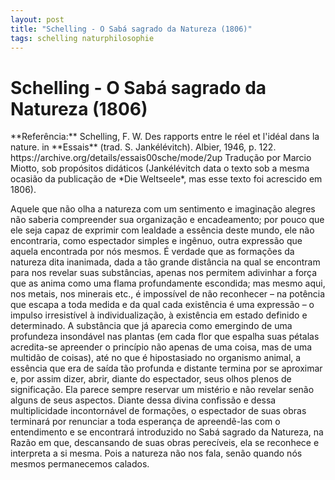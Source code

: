 ```yaml
---
layout: post
title: "Schelling - O Sabá sagrado da Natureza (1806)"
tags: schelling naturphilosophie
---
```


# Schelling - O Sabá sagrado da Natureza (1806)

<div class="info" markdown="1">
**Referência:**  
  Schelling, F. W. Des rapports entre le réel et l'idéal dans la nature. in **Essais** (trad. S. Jankélévitch). Albier, 1946, p. 122. https://archive.org/details/essais00sche/mode/2up Tradução por Marcio Miotto, sob propósitos didáticos (Jankélévitch data o texto sob a mesma ocasião da publicação de *Die Weltseele*, mas esse texto foi acrescido em 1806). 
</div>

Aquele que não olha a natureza com um sentimento e imaginação alegres não saberia compreender sua organização e encadeamento; por pouco que ele seja capaz de exprimir com lealdade a essência deste mundo, ele não encontraria, como espectador simples e ingênuo, outra expressão que aquela encontrada por nós mesmos. É verdade que as formações da natureza dita inanimada, dada a tão grande distância na qual se encontram para nos revelar suas substâncias, apenas nos permitem adivinhar a força que as anima como uma flama profundamente escondida; mas mesmo aqui, nos metais, nos minerais etc., é impossível de não reconhecer – na potência que escapa a toda medida e da qual cada existência é uma expressão – o impulso irresistível à individualização, à existência em estado definido e determinado. A substância que já aparecia como emergindo de uma profundeza insondável nas plantas (em cada flor que espalha suas pétalas acredita-se apreender o princípio não apenas de uma coisa, mas de uma multidão de coisas), até no que é hipostasiado no organismo animal, a essência que era de saída tão profunda e distante termina por se aproximar e, por assim dizer, abrir, diante do espectador, seus olhos plenos de significação. Ela parece sempre reservar um mistério e não revelar senão alguns de seus aspectos. Diante dessa divina confissão e dessa multiplicidade incontornável de formações, o espectador de suas obras terminará por renunciar a toda esperança de apreendê-las com o entendimento e se encontrará introduzido no Sabá sagrado da Natureza, na Razão em que, descansando de suas obras perecíveis, ela se reconhece e interpreta a si mesma. Pois a natureza não nos fala, senão quando nós mesmos permanecemos calados.
